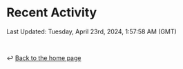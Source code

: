 # Recent Activity

<!--RECENT_ACTIVITY:start-->
<!--RECENT_ACTIVITY:end-->

<!--RECENT_ACTIVITY:last_update-->
Last Updated: Tuesday, April 23rd, 2024, 1:57:58 AM (GMT)
<!--RECENT_ACTIVITY:last_update_end-->

<br>

↩️ [Back to the home page](/README.md)
